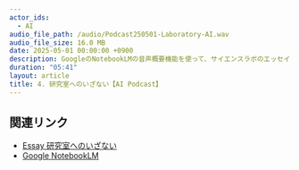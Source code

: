 ```yaml
---
actor_ids:
  - AI
audio_file_path: /audio/Podcast250501-Laboratory-AI.wav
audio_file_size: 16.0 MB
date: 2025-05-01 00:00:00 +0900
description: GoogleのNotebookLMの音声概要機能を使って、サイエンスラボのエッセイ「研究室へのいざない」のPodcastを生成しました。研究室での研究活動の様子がよくわかると思います。ぜひ聞いてみてください。　　
duration: "05:41"
layout: article
title: 4. 研究室へのいざない【AI Podcast】
---
```


## 関連リンク

- [Essay 研究室へのいざない](https://www.kitakyusciencegirl.org/2021/03/31/essay-%E7%A0%94%E7%A9%B6%E5%AE%A4%E3%81%B8%E3%81%AE%E3%81%84%E3%81%96%E3%81%AA%E3%81%84/)
- [Google NotebookLM](https://notebooklm.google/)
